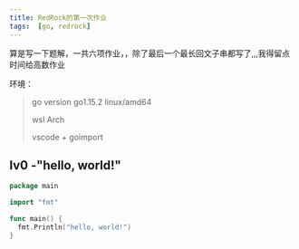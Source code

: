 ```yaml
---
title: RedRock的第一次作业
tags:  [go, redrock]
---
```


算是写一下题解，一共六项作业，，除了最后一个最长回文子串都写了,,,我得留点时间给高数作业

<!--more-->

环境：

> go version go1.15.2 linux/amd64
>
> wsl Arch
>
> vscode + goimport

## lv0 -"hello, world!"

```go
package main

import "fmt"

func main() {
  fmt.Println("hello, world!")
}
```